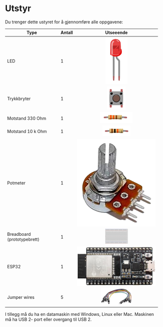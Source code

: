 # Utstyr
Du trenger dette ustyret for å gjennomføre alle oppgavene:


| Type          | Antall           |  Utseeende |
| ------------- | :------------- | :----: |
| LED           | 1    |  ![LED](./img/led.png)
| Trykkbryter	| 1	   |    ![](./img/button.png)
| Motstand 330 Ohm | 1 |  ![](./img/330ohm.png) 	
| Motstand 10 k Ohm | 1  |  ![](./img/10kohm.png)
| Potmeter	| 1 | ![](./img/potmeter.png)
| Breadboard (prototypebrett)	| 1 | ![](./img/bb.png)
| ESP32 | 1 | ![](./img/esp32-devkit.jpeg)
| Jumper wires | 5 | ![](./img/wires.png)


I tillegg må du ha en datamaskin med Windows, Linux eller Mac. Maskinen må ha USB 2- port eller overgang til USB 2. 

